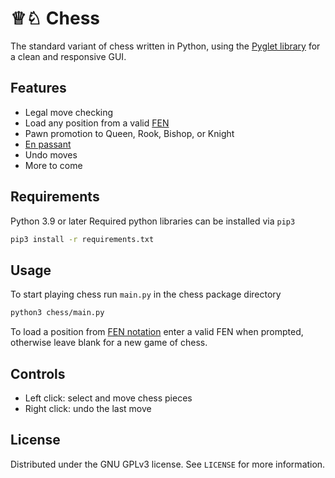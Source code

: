 # ♕♘ Chess
The standard variant of chess written in Python, using the [Pyglet library][1] for a clean and responsive GUI.

## Features
* Legal move checking
* Load any position from a valid [FEN][2]
* Pawn promotion to Queen, Rook, Bishop, or Knight
* [En passant][3]
* Undo moves
* More to come

## Requirements
Python 3.9 or later
Required python libraries can be installed via ``pip3``
```sh
pip3 install -r requirements.txt
```

## Usage
To start playing chess run ``main.py`` in the chess package directory
```sh
python3 chess/main.py
```
To load a position from [FEN notation][2] enter a valid FEN when prompted, otherwise leave blank for a new game of chess.

## Controls
* Left click: select and move chess pieces
* Right click: undo the last move

## License
Distributed under the GNU GPLv3 license. See ``LICENSE`` for more information.

[1]: http://pyglet.org/
[2]: https://en.wikipedia.org/wiki/Forsyth-Edwards_Notation
[3]: https://en.wikipedia.org/wiki/En_passant
